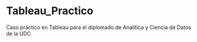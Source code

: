 # Tableau_Practico
Caso práctico en Tableau para el diplomado de Analítica y Ciencia de Datos de la UDC

